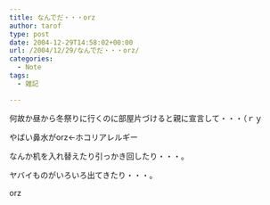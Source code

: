 ```yaml
---
title: なんでだ・・・orz
author: tarof
type: post
date: 2004-12-29T14:58:02+00:00
url: /2004/12/29/なんでだ・・・orz/
categories:
  - Note
tags:
  - 雑記

---
```

何故か昼から冬祭りに行くのに部屋片づけると親に宣言して・・・（ｒｙ

やばい鼻水がorz←ホコリアレルギー

なんか机を入れ替えたり引っかき回したり・・・。
  
ヤバイものがいろいろ出てきたり・・・。

orz